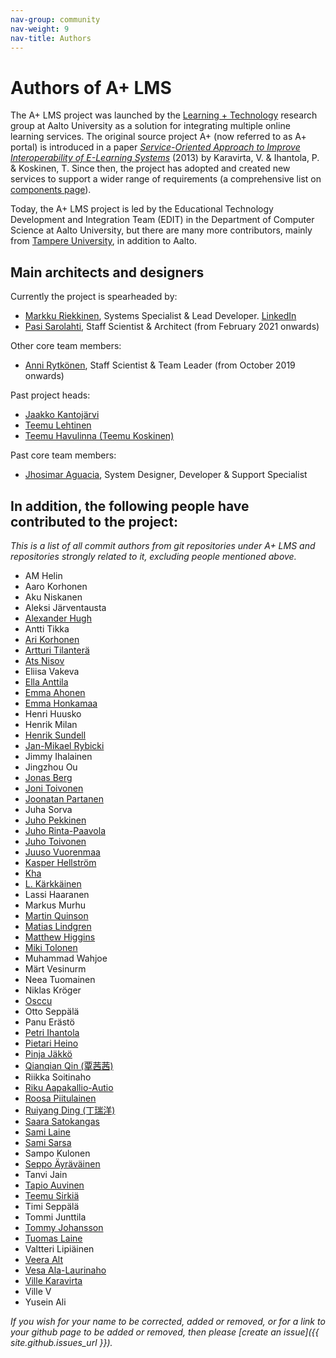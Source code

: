 ```yaml
---
nav-group: community
nav-weight: 9
nav-title: Authors
---
```

# Authors of A+ LMS

The A+ LMS project was launched by the [Learning + Technology](https://research.cs.aalto.fi/LeTech/) research group at Aalto University as a solution for integrating multiple online learning services.
The original source project A+ (now referred to as A+ portal) is introduced in a paper *[Service-Oriented Approach to Improve Interoperability of E-Learning Systems](http://dx.doi.org/10.1109/ICALT.2013.105)* (2013) by Karavirta, V. & Ihantola, P. & Koskinen, T.
Since then, the project has adopted and created new services to support a wider range of requirements (a comprehensive list on [components page](/components/)).

Today, the A+ LMS project is led by the Educational Technology Development and Integration Team (EDIT) in the Department of Computer Science at Aalto University,
but there are many more contributors,
mainly from [Tampere University](https://www.tuni.fi), in addition to Aalto.

## Main architects and designers

Currently the project is spearheaded by:

* [Markku Riekkinen](https://github.com/Mankro), Systems Specialist & Lead Developer. [LinkedIn](https://www.linkedin.com/in/markku-riekkinen-450267143/)
* [Pasi Sarolahti](https://github.com/PasiSa), Staff Scientist & Architect (from February 2021 onwards)

Other core team members:

* [Anni Rytkönen](https://github.com/annirytkonen), Staff Scientist & Team Leader (from October 2019 onwards)

Past project heads:

* [Jaakko Kantojärvi](https://github.com/raphendyr)
* [Teemu Lehtinen](https://github.com/teemulehtinen)
* [Teemu Havulinna (Teemu Koskinen)](https://github.com/havulinna)

Past core team members:

* [Jhosimar Aguacia](https://github.com/jaguarfi), System Designer, Developer & Support Specialist

## In addition, the following people have contributed to the project:

*This is a list of all commit authors from git repositories under A+ LMS and repositories strongly related to it, excluding people mentioned above.*

[start-of-contributors]: # (Following list is updated by a script, thus manual edits do not persist)

* AM Helin
* Aaro Korhonen
* Aku Niskanen
* Aleksi Järventausta
* [Alexander Hugh](https://github.com/Supercraft888)
* Antti Tikka
* [Ari Korhonen](https://github.com/arikorhonen)
* [Artturi Tilanterä](https://github.com/atilante)
* [Ats Nisov](https://github.com/Rubinous)
* Eliisa Vakeva
* [Ella Anttila](https://github.com/etanttila)
* [Emma Ahonen](https://github.com/madaian)
* [Emma Honkamaa](https://github.com/ematan)
* Henri Huusko
* Henrik Milan
* [Henrik Sundell](https://github.com/HenrikSundell)
* [Jan-Mikael Rybicki](https://github.com/janmikaelr)
* Jimmy Ihalainen
* Jingzhou Ou
* [Jonas Berg](https://github.com/MrBerg)
* [Joni Toivonen](https://github.com/joni-toivonen)
* [Joonatan Partanen](https://github.com/jparta)
* Juha Sorva
* [Juho Pekkinen](https://github.com/motonki)
* [Juho Rinta-Paavola](https://github.com/jrp6)
* [Juho Toivonen](https://github.com/Jetch)
* [Juuso Vuorenmaa](https://github.com/zunde)
* [Kasper Hellström](https://github.com/X455u)
* [Kha](https://github.com/nlhkh)
* [L. Kärkkäinen](https://github.com/Tronic)
* Lassi Haaranen
* Markus Murhu
* [Martin Quinson](https://github.com/mquinson)
* [Matias Lindgren](https://github.com/matiaslindgren)
* [Matthew Higgins](https://github.com/mtthwhggns)
* [Miki Tolonen](https://github.com/splyysh)
* Muhammad Wahjoe
* Märt Vesinurm
* Neea Tuomainen
* Niklas Kröger
* [Osccu](https://github.com/Osccu)
* Otto Seppälä
* Panu Erästö
* [Petri Ihantola](https://github.com/ihantola)
* [Pietari Heino](https://github.com/piehei)
* [Pinja Jäkkö](https://github.com/ppessi)
* [Qianqian Qin (覃茜茜)](https://github.com/QianqianQ)
* Riikka Soitinaho
* [Riku Aapakallio-Autio](https://github.com/rigperro)
* [Roosa Piitulainen](https://github.com/roosapi)
* [Ruiyang Ding (丁瑞洋)](https://github.com/JohnDing1995)
* [Saara Satokangas](https://github.com/saarasat)
* [Sami Laine](https://github.com/Gehock)
* [Sami Sarsa](https://github.com/taikamurmeli)
* Sampo Kulonen
* [Seppo Äyräväinen](https://github.com/sayravai)
* Tanvi Jain
* [Tapio Auvinen](https://github.com/tsauvine)
* [Teemu Sirkiä](https://github.com/ttsirkia)
* Timi Seppälä
* Tommi Junttila
* [Tommy Johansson](https://github.com/polyure)
* [Tuomas Laine](https://github.com/lainets)
* Valtteri Lipiäinen
* [Veera Alt](https://github.com/veeraalt)
* [Vesa Ala-Laurinaho](https://github.com/alalav1)
* [Ville Karavirta](https://github.com/vkaravir)
* Ville V
* Yusein Ali

[end-of-contributors]: # (End of automatically updated list)

*If you wish for your name to be corrected, added or removed, or for a link to your github page to be added or removed, then please [create an issue]({{ site.github.issues_url }}).*
